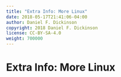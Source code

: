 ```yaml
---
title: "Extra Info: More Linux"
date: 2018-05-17T21:41:06-04:00
author: Daniel F. Dickinson
copyright: 2018 Daniel F. Dickinson
license: CC-BY-SA-4.0
weight: 700000
---
```


# Extra Info: More Linux
